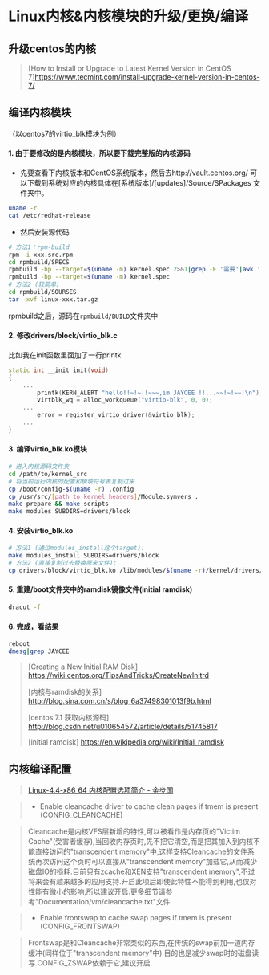 # Linux内核&内核模块的升级/更换/编译

## 升级centos的内核

> [How to Install or Upgrade to Latest Kernel Version in CentOS 7]https://www.tecmint.com/install-upgrade-kernel-version-in-centos-7/

## 编译内核模块

（以centos7的virtio_blk模块为例）

#### 1. 由于要修改的是内核模块，所以要下载完整版的内核源码
* 先要查看下内核版本和CentOS系统版本，然后去http://vault.centos.org/ 可以下载到系统对应的内核具体在[系统版本]/[updates]/Source/SPackages 文件夹中。

```bash
uname -r
cat /etc/redhat-release
```

* 然后安装源代码
```bash
# 方法1：rpm-build
rpm -i xxx.src.rpm
cd rpmbuild/SPECS
rpmbuild -bp --target=$(uname -m) kernel.spec 2>&1|grep -E '需要'|awk '{print $1}'|xargs yum install -y
rpmbuild -bp --target=$(uname -m) kernel.spec
# 方法2 (较简单)
cd rpmbuild/SOURSES
tar -xvf linux-xxx.tar.gz
```
rpmbuild之后，源码在`rpmbuild/BUILD`文件夹中

#### 2. 修改drivers/block/virtio_blk.c
比如我在init函数里面加了一行printk
```cpp
static int __init init(void)
{
    ...
        printk(KERN_ALERT "hello!!~!~!!~~~,im JAYCEE !!...~~!~!~~!\n");
        virtblk_wq = alloc_workqueue("virtio-blk", 0, 0);
    ...
        error = register_virtio_driver(&virtio_blk);
    ...
}
```
#### 3. 编译virtio_blk.ko模块
```bash
# 进入内核源码文件夹
cd /path/to/kernel_src
# 将当前运行内核的配置和模块符号表复制过来
cp /boot/config-$(uname -r) .config 
cp /usr/src/[path_to_kernel_headers]/Module.symvers . 
make prepare && make scripts
make modules SUBDIRS=drivers/block
```
#### 4. 安装virtio_blk.ko
```bash
# 方法1 (通过modules_install这个target):
make modules_install SUBDIRS=drivers/block
# 方法2 (直接复制过去替换原来文件):
cp drivers/block/virtio_blk.ko /lib/modules/$(uname -r)/kernel/drivers/block/virtio_blk.ko
```
#### 5. 重建/boot文件夹中的ramdisk镜像文件(initial ramdisk)
```bash
dracut -f 
```
#### 6. 完成，看结果
```bash
reboot
dmesg|grep JAYCEE
```

> [Creating a New Initial RAM Disk] https://wiki.centos.org/TipsAndTricks/CreateNewInitrd
> 
> [内核与ramdisk的关系] http://blog.sina.com.cn/s/blog_6a37498301013f9b.html
> 
> [centos 7.1 获取内核源码] http://blog.csdn.net/u010654572/article/details/51745817
>
> [initial ramdisk] https://en.wikipedia.org/wiki/Initial_ramdisk


## 内核编译配置

> [Linux-4.4-x86_64 内核配置选项简介 - 金步国](http://www.jinbuguo.com/kernel/longterm-linux-kernel-options.html)

> * Enable cleancache driver to cache clean pages if tmem is present (CONFIG_CLEANCACHE)

>Cleancache是内核VFS层新增的特性,可以被看作是内存页的"Victim Cache"(受害者缓存),当回收内存页时,先不把它清空,而是把其加入到内核不能直接访问的"transcendent memory"中,这样支持Cleancache的文件系统再次访问这个页时可以直接从"transcendent memory"加载它,从而减少磁盘IO的损耗.目前只有zcache和XEN支持"transcendent memory",不过将来会有越来越多的应用支持.开启此项后即使此特性不能得到利用,也仅对性能有微小的影响,所以建议开启.更多细节请参考"Documentation/vm/cleancache.txt"文件.

>* Enable frontswap to cache swap pages if tmem is present (CONFIG_FRONTSWAP)

>Frontswap是和Cleancache非常类似的东西,在传统的swap前加一道内存缓冲(同样位于"transcendent memory"中).目的也是减少swap时的磁盘读写.CONFIG_ZSWAP依赖于它,建议开启.
